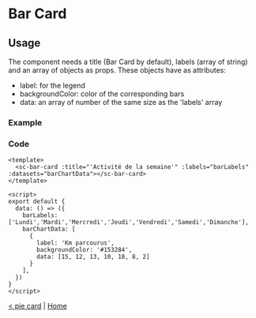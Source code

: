 # Bar Card

## Usage

The component needs a title (Bar Card by default), labels (array of string) and an array of objects as props.
These objects have as attributes:
- label: for the legend
- backgroundColor: color of the corresponding bars
- data: an array of number of the same size as the 'labels' array

### Example
### Code
```vue
<template>
  <sc-bar-card :title="'Activité de la semaine'" :labels="barLabels" :datasets="barChartData"></sc-bar-card>
</template>

<script>
export default {
  data: () => ({
    barLabels: ['Lundi','Mardi','Mercredi','Jeudi','Vendredi','Samedi','Dimanche'],
    barChartData: [
      {
        label: 'Km parcourus',
        backgroundColor: '#153284',
        data: [15, 12, 13, 10, 18, 8, 2]
      }
    ],
  })
}
</script>
```

[< pie card](pie-card.md) | [Home](documentation.md)